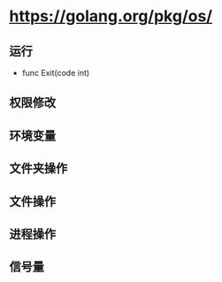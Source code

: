 # https://golang.org/pkg/os/
## 运行
+ func Exit(code int)


## 权限修改

## 环境变量

## 文件夹操作

## 文件操作

## 进程操作

## 信号量